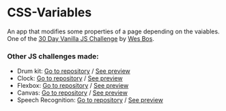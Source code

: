 # CSS-Variables
An app that modifies some properties of a page depending on the vaiables. One of the [30 Day Vanilla JS Challenge](https://github.com/wesbos/JavaScript30) by [Wes Bos](https://github.com/wesbos).
### Other JS challenges made:
* Drum kit: [Go to repository](https://github.com/mateovasquez/Drum-kit) / [See preview](https://mateovasquez.github.io/Drum-kit/)
* Clock: [Go to repository](https://github.com/mateovasquez/Clock) / [See preview](https://mateovasquez.github.io/Clock/)
* Flexbox: [Go to repository](https://github.com/mateovasquez/Flexbox) / [See preview](https://mateovasquez.github.io/Flexbox/)
* Canvas: [Go to repository](https://github.com/mateovasquez/Canvas) / [See preview](https://mateovasquez.github.io/Canvas/)
* Speech Recognition: [Go to repository](https://github.com/mateovasquez/Speech-Recognition) / [See preview](https://mateovasquez.github.io/Speech-Recognition/)
